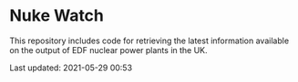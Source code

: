# Nuke Watch

This repository includes code for retrieving the latest information available on the output of EDF nuclear power plants in the UK.

Last updated: 2021-05-29 00:53